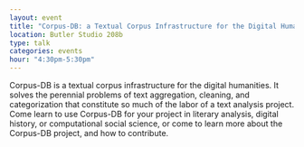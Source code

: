 ```yaml
---
layout: event
title: "Corpus-DB: a Textual Corpus Infrastructure for the Digital Humanities"
location: Butler Studio 208b
type: talk
categories: events
hour: "4:30pm-5:30pm"
---
```


Corpus-DB is a textual corpus infrastructure for the digital humanities. It solves the perennial problems of text aggregation, cleaning, and categorization that constitute so much of the labor of a text analysis project. Come learn to use Corpus-DB for your project in literary analysis, digital history, or computational social science, or come to learn more about the Corpus-DB project, and how to contribute.
